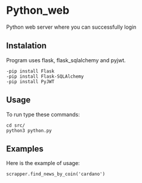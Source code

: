 # Python_web
Python web server where you can successfully login
## Instalation
Program uses flask, flask_sqlalchemy and pyjwt.

```shell
-pip install Flask
-pip install Flask-SQLAlchemy
-pip install PyJWT
```

## Usage

To run type these commands:

```shell
cd src/
python3 python.py
```

## Examples

Here is the example of usage:

```shell
scrapper.find_news_by_coin('cardano')
